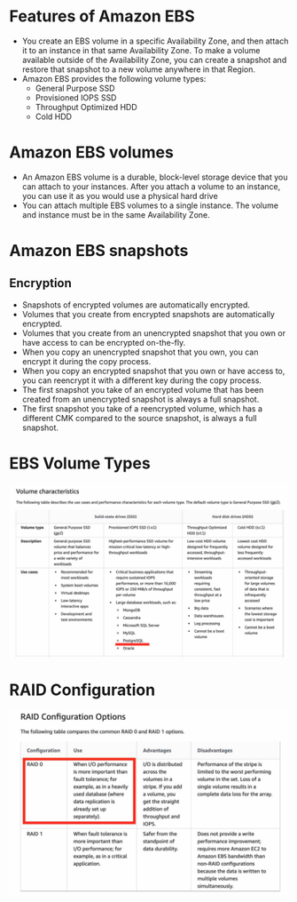 # Features of Amazon EBS
* You create an EBS volume in a specific Availability Zone, and then attach it to an instance in that same Availability Zone. To make a volume available outside of the Availability Zone, you can create a snapshot and restore that snapshot to a new volume anywhere in that Region.
* Amazon EBS provides the following volume types: 
    * General Purpose SSD
    * Provisioned IOPS SSD
    * Throughput Optimized HDD
    * Cold HDD

# Amazon EBS volumes
* An Amazon EBS volume is a durable, block-level storage device that you can attach to your instances. After you attach a volume to an instance, you can use it as you would use a physical hard drive
* You can attach multiple EBS volumes to a single instance. The volume and instance must be in the same Availability Zone. 

# Amazon EBS snapshots
## Encryption
* Snapshots of encrypted volumes are automatically encrypted.
* Volumes that you create from encrypted snapshots are automatically encrypted.
* Volumes that you create from an unencrypted snapshot that you own or have access to can be encrypted on-the-fly.
* When you copy an unencrypted snapshot that you own, you can encrypt it during the copy process.
* When you copy an encrypted snapshot that you own or have access to, you can reencrypt it with a different key during the copy process.
* The first snapshot you take of an encrypted volume that has been created from an unencrypted snapshot is always a full snapshot.
* The first snapshot you take of a reencrypted volume, which has a different CMK compared to the source snapshot, is always a full snapshot. 

# EBS Volume Types
!['EBS Volume Type']('../../../../../images/ebs-volume-types.jpeg)

# RAID Configuration
!['RAID Configuration']('../../../../../images/raid-configuration.jpeg)